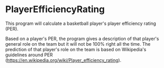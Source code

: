 # PlayerEfficiencyRating
This program will calculate a basketball player's player efficiency rating (PER). 

Based on a player's PER, the program gives a description of that player's general role on the team but it will not be 100% right all the time. The
prediction of that player's role on the team is based on Wikipedia's guidelines around PER 
(https://en.wikipedia.org/wiki/Player_efficiency_rating). 
